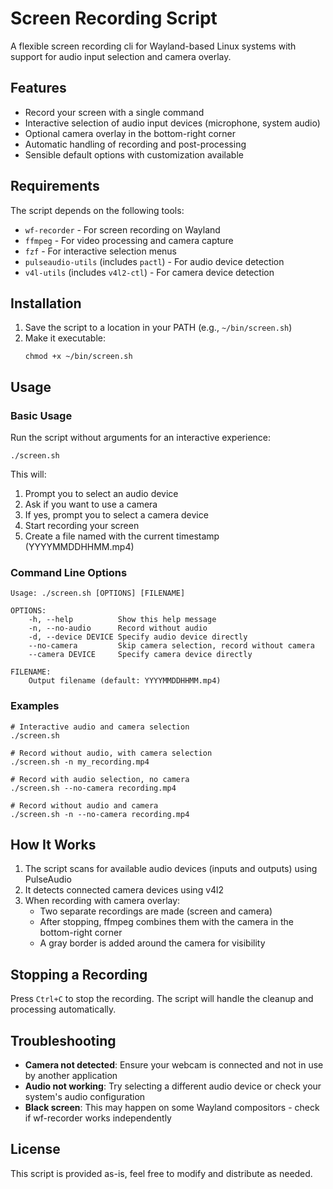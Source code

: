 # Screen Recording Script

A flexible screen recording cli for Wayland-based Linux systems with support for audio input selection and camera overlay.

## Features

- Record your screen with a single command
- Interactive selection of audio input devices (microphone, system audio)
- Optional camera overlay in the bottom-right corner
- Automatic handling of recording and post-processing
- Sensible default options with customization available

## Requirements

The script depends on the following tools:

- `wf-recorder` - For screen recording on Wayland
- `ffmpeg` - For video processing and camera capture
- `fzf` - For interactive selection menus
- `pulseaudio-utils` (includes `pactl`) - For audio device detection
- `v4l-utils` (includes `v4l2-ctl`) - For camera device detection

## Installation

1. Save the script to a location in your PATH (e.g., `~/bin/screen.sh`)
2. Make it executable:
   ```
   chmod +x ~/bin/screen.sh
   ```

## Usage

### Basic Usage

Run the script without arguments for an interactive experience:

```
./screen.sh
```

This will:
1. Prompt you to select an audio device
2. Ask if you want to use a camera
3. If yes, prompt you to select a camera device
4. Start recording your screen
5. Create a file named with the current timestamp (YYYYMMDDHHMM.mp4)

### Command Line Options

```
Usage: ./screen.sh [OPTIONS] [FILENAME]

OPTIONS:
    -h, --help          Show this help message
    -n, --no-audio      Record without audio
    -d, --device DEVICE Specify audio device directly
    --no-camera         Skip camera selection, record without camera
    --camera DEVICE     Specify camera device directly
    
FILENAME:
    Output filename (default: YYYYMMDDHHMM.mp4)
```

### Examples

```
# Interactive audio and camera selection
./screen.sh

# Record without audio, with camera selection
./screen.sh -n my_recording.mp4

# Record with audio selection, no camera
./screen.sh --no-camera recording.mp4

# Record without audio and camera
./screen.sh -n --no-camera recording.mp4
```

## How It Works

1. The script scans for available audio devices (inputs and outputs) using PulseAudio
2. It detects connected camera devices using v4l2
3. When recording with camera overlay:
   - Two separate recordings are made (screen and camera)
   - After stopping, ffmpeg combines them with the camera in the bottom-right corner
   - A gray border is added around the camera for visibility

## Stopping a Recording

Press `Ctrl+C` to stop the recording. The script will handle the cleanup and processing automatically.

## Troubleshooting

- **Camera not detected**: Ensure your webcam is connected and not in use by another application
- **Audio not working**: Try selecting a different audio device or check your system's audio configuration
- **Black screen**: This may happen on some Wayland compositors - check if wf-recorder works independently

## License

This script is provided as-is, feel free to modify and distribute as needed.